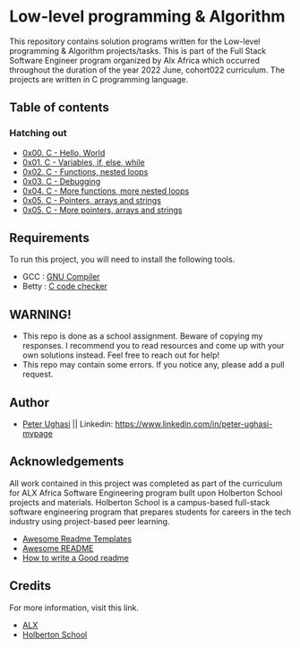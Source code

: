 
# Low-level programming & Algorithm

This repository contains solution programs written for the Low-level programming & Algorithm projects/tasks.
This is part of the  Full Stack Software Engineer program organized by Alx  Africa which occurred throughout the duration of the year 2022 June, cohort022 curriculum.
 The projects are written in C programming language.


## Table of contents

### Hatching out

* [0x00. C - Hello, World](https://github.com/ikmazameti/alx-low_level_programming/tree/master/0x00-hello_world)
* [0x01. C - Variables, if, else, while](https://github.com/ikmazameti/alx-low_level_programming/tree/master/0x01-variables_if_else_while)
* [0x02. C - Functions, nested loops](https://github.com/ikmazameti/alx-low_level_programming/tree/master/0x02-functions_nested_loops)
* [0x03. C - Debugging](https://github.com/ikmazameti/alx-low_level_programming/tree/master/0x03-debugging)
* [0x04. C - More functions, more nested loops](https://github.com/ikmazameti/alx-low_level_programming/tree/master/0x04-more_functions_nested_loops)
* [0x05. C - Pointers, arrays and strings](https://github.com/ikmazameti/alx-low_level_programming/tree/master/0x05-pointers_arrays_strings)
* [0x05. C - More pointers, arrays and strings](https://github.com/ikmazameti/alx-low_level_programming/tree/master/0x06-pointers_arrays_strings)
## Requirements

To run this project, you will need to install the following tools.

* GCC : [GNU Compiler](https://gcc.gnu.org/)
* Betty : [C code checker](https://github.com/holbertonschool/Betty.git)




## WARNING!

* This repo is done as a school assignment. Beware of copying my responses. I recommend you to read resources and come up with your own solutions instead. Feel free to reach out for help!
* This repo may contain some errors. If you notice any, please add a pull request.



## Author

- [Peter Ughasi](https://www.github.com/tynist) || Linkedin: https://www.linkedin.com/in/peter-ughasi-mypage


## Acknowledgements
All work contained in this project was completed as part of the curriculum for ALX Africa Software Engineering program built upon Holberton School projects and materials. Holberton School is a campus-based full-stack software engineering program that prepares students for careers in the tech industry using project-based peer learning.
 - [Awesome Readme Templates](https://awesomeopensource.com/project/elangosundar/awesome-README-templates)
 - [Awesome README](https://github.com/matiassingers/awesome-readme)
 - [How to write a Good readme](https://bulldogjob.com/news/449-how-to-write-a-good-readme-for-your-github-project)


## Credits

For more information, visit this link.
* [ALX](https://www.alxafrica.com/)
* [Holberton School](https://www.holbertonschool.com/)

